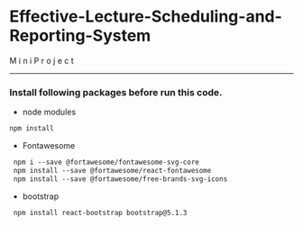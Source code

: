 # Effective-Lecture-Scheduling-and-Reporting-System
M i n i  P r o j e c t

------
### Install following packages before run this code.

* node modules
```markdown
npm install
```
* Fontawesome
```markdown
 npm i --save @fortawesome/fontawesome-svg-core
 npm install --save @fortawesome/react-fontawesome
 npm install --save @fortawesome/free-brands-svg-icons
```
* bootstrap
```markdown
 npm install react-bootstrap bootstrap@5.1.3
```
